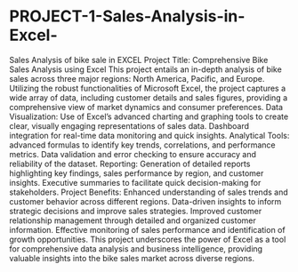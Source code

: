 # PROJECT-1-Sales-Analysis-in-Excel-
Sales Analysis of bike sale in EXCEL
Project Title: Comprehensive Bike Sales Analysis using Excel
This project entails an in-depth analysis of bike sales across three major regions: North America, Pacific, and Europe. Utilizing the robust functionalities of Microsoft Excel, the project captures a wide array of data, including customer details and sales figures, providing a comprehensive view of market dynamics and consumer preferences.
Data Visualization:
Use of Excel’s advanced charting and graphing tools to create clear, visually engaging representations of sales data.
Dashboard integration for real-time data monitoring and quick insights.
Analytical Tools:
advanced formulas to identify key trends, correlations, and performance metrics.
Data validation and error checking to ensure accuracy and reliability of the dataset.
Reporting:
Generation of detailed reports highlighting key findings, sales performance by region, and customer insights.
Executive summaries to facilitate quick decision-making for stakeholders.
Project Benefits:
Enhanced understanding of sales trends and customer behavior across different regions.
Data-driven insights to inform strategic decisions and improve sales strategies.
Improved customer relationship management through detailed and organized customer information.
Effective monitoring of sales performance and identification of growth opportunities.
This project underscores the power of Excel as a tool for comprehensive data analysis and business intelligence, providing valuable insights into the bike sales market across diverse regions.
